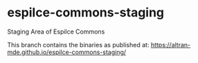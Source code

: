 # espilce-commons-staging
Staging Area of Espilce Commons

This branch contains the binaries as published at:
https://altran-mde.github.io/espilce-commons-staging/
